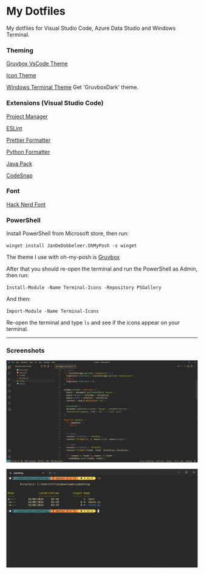 # My Dotfiles

My dotfiles for Visual Studio Code, Azure Data Studio and Windows Terminal.

### Theming

[Gruvbox VsCode Theme](https://marketplace.visualstudio.com/items?itemName=jdinhlife.gruvbox)

[Icon Theme](https://marketplace.visualstudio.com/items?itemName=vscode-icons-team.vscode-icons)

[Windows Terminal Theme](https://windowsterminalthemes.dev/) Get 'GruvboxDark' theme.

### Extensions (Visual Studio Code)

[Project Manager](https://marketplace.visualstudio.com/items?itemName=PKief.material-icon-theme)

[ESLint](https://marketplace.visualstudio.com/items?itemName=dbaeumer.vscode-eslint)

[Prettier Formatter](https://marketplace.visualstudio.com/items?itemName=esbenp.prettier-vscode)

[Python Formatter](https://marketplace.visualstudio.com/items?itemName=ms-python.black-formatter)

[Java Pack](https://marketplace.visualstudio.com/items?itemName=vscjava.vscode-java-pack)

[CodeSnap](https://marketplace.visualstudio.com/items?itemName=adpyke.codesnap)

### Font

[Hack Nerd Font](https://github.com/ryanoasis/nerd-fonts/releases/download/v3.2.1/Hack.zip)

### PowerShell

Install PowerShell from Microsoft store, then run:

`winget install JanDeDobbeleer.OhMyPosh -s winget`

The theme I use with oh-my-posh is [Gruvbox](https://github.com/JanDeDobbeleer/oh-my-posh/blob/main/themes/gruvbox.omp.json)

After that you should re-open the terminal and run the PowerShell as Admin, then run:

`Install-Module -Name Terminal-Icons -Repository PSGallery`

And then:

`Import-Module -Name Terminal-Icons`

Re-open the terminal and type `ls` and see if the icons appear on your terminal.

---

### Screenshots

![alt text](./img/vscode_screeshot.png "vscode screenshot")

![alt text](./img/terminal_screenshot.png "terminal screenshot")

